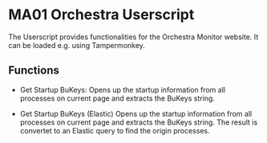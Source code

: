 # MA01 Orchestra Userscript

The Userscript provides functionalities for the Orchestra Monitor website. It can be loaded e.g. using Tampermonkey.

## Functions

* Get Startup BuKeys:
  Opens up the startup information from all processes on current page and extracts the BuKeys string.

* Get Startup BuKeys (Elastic)
  Opens up the startup information from all processes on current page and extracts the BuKeys string. The result is convertet to an Elastic query to find the origin processes.